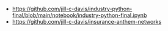 - https://github.com/jill-c-davis/industry-python-final/blob/main/notebook/industry-python-final.ipynb
- https://github.com/jill-c-davis/insurance-anthem-networks
